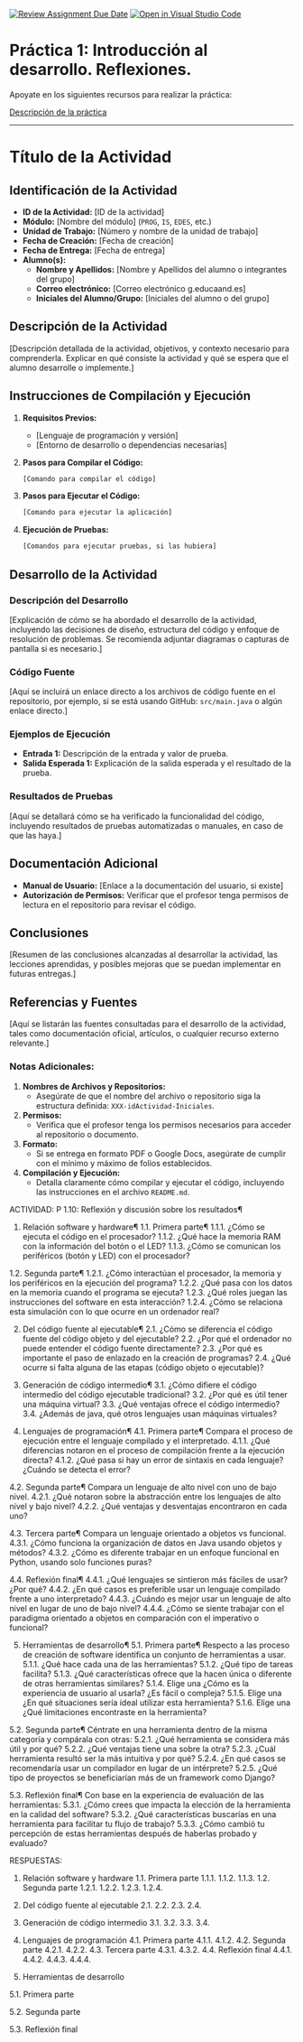 [![Review Assignment Due Date](https://classroom.github.com/assets/deadline-readme-button-22041afd0340ce965d47ae6ef1cefeee28c7c493a6346c4f15d667ab976d596c.svg)](https://classroom.github.com/a/Z6NE2ogx)
[![Open in Visual Studio Code](https://classroom.github.com/assets/open-in-vscode-2e0aaae1b6195c2367325f4f02e2d04e9abb55f0b24a779b69b11b9e10269abc.svg)](https://classroom.github.com/online_ide?assignment_repo_id=16548232&assignment_repo_type=AssignmentRepo)
# Práctica 1: Introducción al desarrollo. Reflexiones.

Apoyate en los siguientes recursos para realizar la práctica:

[Descripción de la práctica](https://revilofe.github.io/section3/u01/practica/EDES-U1.-Practica010/)


---

# Título de la Actividad

## Identificación de la Actividad
- **ID de la Actividad:** [ID de la actividad]
- **Módulo:** [Nombre del módulo] (`PROG`, `IS`, `EDES`, etc.)
- **Unidad de Trabajo:** [Número y nombre de la unidad de trabajo]
- **Fecha de Creación:** [Fecha de creación]
- **Fecha de Entrega:** [Fecha de entrega]
- **Alumno(s):** 
  - **Nombre y Apellidos:** [Nombre y Apellidos del alumno o integrantes del grupo]
  - **Correo electrónico:** [Correo electrónico g.educaand.es]
  - **Iniciales del Alumno/Grupo:** [Iniciales del alumno o del grupo]

## Descripción de la Actividad
[Descripción detallada de la actividad, objetivos, y contexto necesario para comprenderla. Explicar en qué consiste la actividad y qué se espera que el alumno desarrolle o implemente.]

## Instrucciones de Compilación y Ejecución
1. **Requisitos Previos:**
   - [Lenguaje de programación y versión]
   - [Entorno de desarrollo o dependencias necesarias]

2. **Pasos para Compilar el Código:**
   ```bash
   [Comando para compilar el código]
   ```

3. **Pasos para Ejecutar el Código:**
   ```bash
   [Comando para ejecutar la aplicación]
   ```

4. **Ejecución de Pruebas:**
   ```bash
   [Comandos para ejecutar pruebas, si las hubiera]
   ```

## Desarrollo de la Actividad
### Descripción del Desarrollo
[Explicación de cómo se ha abordado el desarrollo de la actividad, incluyendo las decisiones de diseño, estructura del código y enfoque de resolución de problemas. Se recomienda adjuntar diagramas o capturas de pantalla si es necesario.]

### Código Fuente
[Aquí se incluirá un enlace directo a los archivos de código fuente en el repositorio, por ejemplo, si se está usando GitHub: `src/main.java` o algún enlace directo.]

### Ejemplos de Ejecución
- **Entrada 1:** Descripción de la entrada y valor de prueba.
- **Salida Esperada 1:** Explicación de la salida esperada y el resultado de la prueba.

### Resultados de Pruebas
[Aquí se detallará cómo se ha verificado la funcionalidad del código, incluyendo resultados de pruebas automatizadas o manuales, en caso de que las haya.]

## Documentación Adicional
- **Manual de Usuario:** [Enlace a la documentación del usuario, si existe]
- **Autorización de Permisos:** Verificar que el profesor tenga permisos de lectura en el repositorio para revisar el código.

## Conclusiones
[Resumen de las conclusiones alcanzadas al desarrollar la actividad, las lecciones aprendidas, y posibles mejoras que se puedan implementar en futuras entregas.]

## Referencias y Fuentes
[Aquí se listarán las fuentes consultadas para el desarrollo de la actividad, tales como documentación oficial, artículos, o cualquier recurso externo relevante.]

### Notas Adicionales:
1. **Nombres de Archivos y Repositorios:**
   - Asegúrate de que el nombre del archivo o repositorio siga la estructura definida: `XXX-idActividad-Iniciales`.
2. **Permisos:**
   - Verifica que el profesor tenga los permisos necesarios para acceder al repositorio o documento.
3. **Formato:**
   - Si se entrega en formato PDF o Google Docs, asegúrate de cumplir con el mínimo y máximo de folios establecidos.
4. **Compilación y Ejecución:**
   - Detalla claramente cómo compilar y ejecutar el código, incluyendo las instrucciones en el archivo `README.md`.

ACTIVIDAD:
P 1.10: Reflexión y discusión sobre los resultados¶
1. Relación software y hardware¶
1.1. Primera parte¶
1.1.1. ¿Cómo se ejecuta el código en el procesador?
1.1.2. ¿Qué hace la memoria RAM con la información del botón o el LED?
1.1.3. ¿Cómo se comunican los periféricos (botón y LED) con el procesador?

1.2. Segunda parte¶
1.2.1. ¿Cómo interactúan el procesador, la memoria y los periféricos en la ejecución del programa?
1.2.2. ¿Qué pasa con los datos en la memoria cuando el programa se ejecuta?
1.2.3. ¿Qué roles juegan las instrucciones del software en esta interacción?
1.2.4. ¿Cómo se relaciona esta simulación con lo que ocurre en un ordenador real?

2. Del código fuente al ejecutable¶
2.1. ¿Cómo se diferencia el código fuente del código objeto y del ejecutable?
2.2. ¿Por qué el ordenador no puede entender el código fuente directamente?
2.3. ¿Por qué es importante el paso de enlazado en la creación de programas?
2.4. ¿Qué ocurre si falta alguna de las etapas (código objeto o ejecutable)?

3. Generación de código intermedio¶
3.1. ¿Cómo difiere el código intermedio del código ejecutable tradicional?
3.2. ¿Por qué es útil tener una máquina virtual?
3.3. ¿Qué ventajas ofrece el código intermedio?
3.4. ¿Además de java, qué otros lenguajes usan máquinas virtuales?

4. Lenguajes de programación¶
4.1. Primera parte¶
Compara el proceso de ejecución entre el lenguaje compilado y el interpretado.
4.1.1. ¿Qué diferencias notaron en el proceso de compilación frente a la ejecución directa?
4.1.2. ¿Qué pasa si hay un error de sintaxis en cada lenguaje? ¿Cuándo se detecta el error?

4.2. Segunda parte¶
Compara un lenguaje de alto nivel con uno de bajo nivel.
4.2.1. ¿Qué notaron sobre la abstracción entre los lenguajes de alto nivel y bajo nivel?
4.2.2. ¿Qué ventajas y desventajas encontraron en cada uno?

4.3. Tercera parte¶
Compara un lenguaje orientado a objetos vs funcional.
4.3.1. ¿Cómo funciona la organización de datos en Java usando objetos y métodos?
4.3.2. ¿Cómo es diferente trabajar en un enfoque funcional en Python, usando solo funciones puras?

4.4. Reflexión final¶
4.4.1. ¿Qué lenguajes se sintieron más fáciles de usar? ¿Por qué?
4.4.2. ¿En qué casos es preferible usar un lenguaje compilado frente a uno interpretado?
4.4.3. ¿Cuándo es mejor usar un lenguaje de alto nivel en lugar de uno de bajo nivel?
4.4.4. ¿Cómo se siente trabajar con el paradigma orientado a objetos en comparación con el imperativo o funcional?

5. Herramientas de desarrollo¶
5.1. Primera parte¶
Respecto a las proceso de creación de software identifica un conjunto de herramientas a usar.
5.1.1. ¿Qué hace cada una de las herramientas?
5.1.2. ¿Qué tipo de tareas facilita?
5.1.3. ¿Qué características ofrece que la hacen única o diferente de otras herramientas similares?
5.1.4. Elige una ¿Cómo es la experiencia de usuario al usarla? ¿Es fácil o compleja?
5.1.5. Elige una ¿En qué situaciones sería ideal utilizar esta herramienta?
5.1.6. Elige una ¿Qué limitaciones encontraste en la herramienta?

5.2. Segunda parte¶
Céntrate en una herramienta dentro de la misma categoría y compárala con otras:
5.2.1. ¿Qué herramienta se considera más útil y por qué?
5.2.2. ¿Qué ventajas tiene una sobre la otra?
5.2.3. ¿Cuál herramienta resultó ser la más intuitiva y por qué?
5.2.4. ¿En qué casos se recomendaría usar un compilador en lugar de un intérprete?
5.2.5. ¿Qué tipo de proyectos se beneficiarían más de un framework como Django?

5.3. Reflexión final¶
Con base en la experiencia de evaluación de las herramientas:
5.3.1. ¿Cómo crees que impacta la elección de la herramienta en la calidad del software?
5.3.2. ¿Qué características buscarías en una herramienta para facilitar tu flujo de trabajo?
5.3.3. ¿Cómo cambió tu percepción de estas herramientas después de haberlas probado y evaluado?


RESPUESTAS:
1. Relación software y hardware
1.1. Primera parte
1.1.1.
1.1.2.
1.1.3.
1.2. Segunda parte
1.2.1. 
1.2.2. 
1.2.3. 
1.2.4. 

2. Del código fuente al ejecutable
2.1.
2.2.
2.3.
2.4.

3. Generación de código intermedio
3.1.
3.2.
3.3.
3.4.

4. Lenguajes de programación
4.1. Primera parte
4.1.1.
4.1.2.
4.2. Segunda parte
4.2.1.
4.2.2.
4.3. Tercera parte
4.3.1.
4.3.2.
4.4. Reflexión final
4.4.1.
4.4.2.
4.4.3.
4.4.4.

5. Herramientas de desarrollo

5.1. Primera parte

5.2. Segunda parte

5.3. Reflexión final



